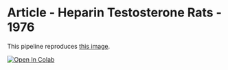 # Article - Heparin Testosterone Rats - 1976

This pipeline reproduces [this image]().

[![Open In Colab](https://colab.research.google.com/assets/colab-badge.svg)]()
